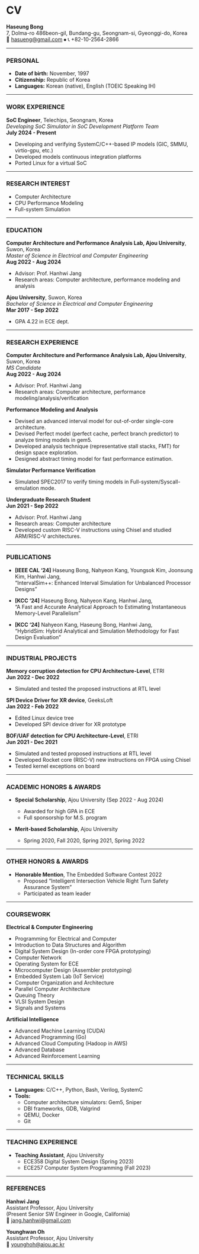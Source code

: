 # CV

**Haseung Bong**  
7, Dolma-ro 486beon-gil, Bundang-gu, Seongnam-si, Gyeonggi-do, Korea  
📧 hasueng@gmail.com ⦁ 📞 +82-10-2564-2866  

---

### PERSONAL

- **Date of birth:** November, 1997  
- **Citizenship:** Republic of Korea  
- **Languages:** Korean (native), English (TOEIC Speaking IH)

---

### WORK EXPERIENCE

**SoC Engineer**, Telechips, Seongnam, Korea  
*Developing SoC Simulator in SoC Development Platform Team*  
**July 2024 - Present**

- Developing and verifying SystemC/C++-based IP models (GIC, SMMU, virtio-gpu, etc.)
- Developed models continuous integration platforms
- Ported Linux for a virtual SoC

---

### RESEARCH INTEREST

- Computer Architecture  
- CPU Performance Modeling  
- Full-system Simulation  

---

### EDUCATION

**Computer Architecture and Performance Analysis Lab, Ajou University**, Suwon, Korea  
*Master of Science in Electrical and Computer Engineering*  
**Aug 2022 - Aug 2024**

- Advisor: Prof. Hanhwi Jang  
- Research areas: Computer architecture, performance modeling and analysis

**Ajou University**, Suwon, Korea  
*Bachelor of Science in Electrical and Computer Engineering*  
**Mar 2017 - Sep 2022**

- GPA 4.22 in ECE dept.

---

### RESEARCH EXPERIENCE

**Computer Architecture and Performance Analysis Lab, Ajou University**, Suwon, Korea  
*MS Candidate*  
**Aug 2022 - Aug 2024**

- Advisor: Prof. Hanhwi Jang  
- Research areas: Computer architecture, performance modeling/analysis/verification  

**Performance Modeling and Analysis**  
- Devised an advanced interval model for out-of-order single-core architecture.  
- Devised Perfect model (perfect cache, perfect branch predictor) to analyze timing models in gem5.  
- Developed analysis technique (representative stall stacks, FMT) for design space exploration.  
- Designed abstract timing model for fast performance estimation.

**Simulator Performance Verification**  
- Simulated SPEC2017 to verify timing models in Full-system/Syscall-emulation mode.

**Undergraduate Research Student**  
**Jun 2021 - Sep 2022**

- Advisor: Prof. Hanhwi Jang  
- Research areas: Computer architecture  
- Developed custom RISC-V instructions using Chisel and studied ARM/RISC-V architectures.

---

### PUBLICATIONS

- **[IEEE CAL ‘24]** Haseung Bong, Nahyeon Kang, Youngsok Kim, Joonsung Kim, Hanhwi Jang,  
  “IntervalSim++: Enhanced Interval Simulation for Unbalanced Processor Designs”  

- **[KCC ‘24]** Haseung Bong, Nahyeon Kang, Hanhwi Jang,  
  “A Fast and Accurate Analytical Approach to Estimating Instantaneous Memory-Level Parallelism”  

- **[KCC ‘24]** Nahyeon Kang, Haseung Bong, Hanhwi Jang,  
  “HybridSim: Hybrid Analytical and Simulation Methodology for Fast Design Evaluation”

---

### INDUSTRIAL PROJECTS

**Memory corruption detection for CPU Architecture-Level**, ETRI  
**Jun 2022 - Dec 2022**  
- Simulated and tested the proposed instructions at RTL level

**SPI Device Driver for XR device**, GeeksLoft  
**Jan 2022 - Feb 2022**  
- Edited Linux device tree  
- Developed SPI device driver for XR prototype

**BOF/UAF detection for CPU Architecture-Level**, ETRI  
**Jun 2021 - Dec 2021**  
- Simulated and tested proposed instructions at RTL level  
- Developed Rocket core (RISC-V) new instructions on FPGA using Chisel  
- Tested kernel exceptions on board

---

### ACADEMIC HONORS & AWARDS

- **Special Scholarship**, Ajou University (Sep 2022 - Aug 2024)  
  - Awarded for high GPA in ECE  
  - Full sponsorship for M.S. program  

- **Merit-based Scholarship**, Ajou University  
  - Spring 2020, Fall 2020, Spring 2021, Spring 2022  

---

### OTHER HONORS & AWARDS

- **Honorable Mention**, The Embedded Software Contest 2022  
  - Proposed “Intelligent Intersection Vehicle Right Turn Safety Assurance System”  
  - Participated as team leader

---

### COURSEWORK

**Electrical & Computer Engineering**  
- Programming for Electrical and Computer  
- Introduction to Data Structures and Algorithm  
- Digital System Design (In-order core FPGA prototyping)  
- Computer Network  
- Operating System for ECE  
- Microcomputer Design (Assembler prototyping)  
- Embedded System Lab (IoT Service)  
- Computer Organization and Architecture  
- Parallel Computer Architecture  
- Queuing Theory  
- VLSI System Design  
- Signals and Systems

**Artificial Intelligence**  
- Advanced Machine Learning (CUDA)  
- Advanced Programming (Go)  
- Advanced Cloud Computing (Hadoop in AWS)  
- Advanced Database  
- Advanced Reinforcement Learning  

---

### TECHNICAL SKILLS

- **Languages:** C/C++, Python, Bash, Verilog, SystemC  
- **Tools:**  
  - Computer architecture simulators: Gem5, Sniper  
  - DBI frameworks, GDB, Valgrind  
  - QEMU, Docker  
  - Git  

---

### TEACHING EXPERIENCE

- **Teaching Assistant**, Ajou University  
  - ECE358 Digital System Design (Spring 2023)  
  - ECE257 Computer System Programming (Fall 2023)  

---

### REFERENCES

**Hanhwi Jang**  
Assistant Professor, Ajou University  
(Present Senior SW Engineer in Google, California)  
📧 jang.hanhwi@gmail.com  

**Younghwan Oh**  
Assistant Professor, Ajou University  
📧 younghoh@ajou.ac.kr
